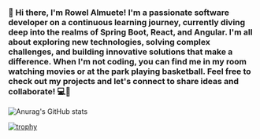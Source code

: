 <!--
**roelma2000/roelma2000** is a ✨ _special_ ✨ repository because its `README.md` (this file) appears on your GitHub profile.

Here are some ideas to get you started:

- 🔭 I’m currently working on ...
- 🌱 I’m currently learning ...
- 👯 I’m looking to collaborate on ...
- 🤔 I’m looking for help with ...
- 💬 Ask me about ...
- 📫 How to reach me: ...
- 😄 Pronouns: ...
- ⚡ Fun fact: ...
-->

### 👋 Hi there, I'm Rowel Almuete! I'm a passionate software developer on a continuous learning journey, currently diving deep into the realms of Spring Boot, React, and Angular. I'm all about exploring new technologies, solving complex challenges, and building innovative solutions that make a difference. When I'm not coding, you can find me in my room watching movies or at the park playing basketball. Feel free to check out my projects and let's connect to share ideas and collaborate! 💻🚀

![Anurag's GitHub stats](https://github-readme-stats.vercel.app/api?username=roelma2000&show_icons=true&theme=radical)


[![trophy](https://github-profile-trophy.vercel.app/?username=roelma2000&theme=chalk)](https://github.com/roelma2000/github-profile-trophy)

